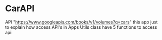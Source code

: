 # CarAPI
API "https://www.googleapis.com/books/v1/volumes?q=cars"
this app just to explain how access API's in Apps 
Utils class have 5 functions to access api
